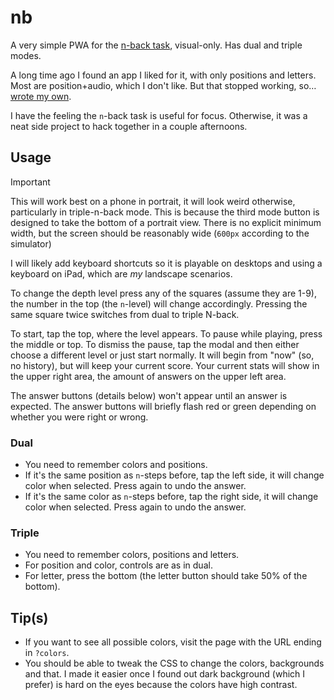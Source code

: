 # nb

A very simple PWA for the [n-back task](https://en.wikipedia.org/wiki/N-back), visual-only.
Has dual and triple modes.

A long time ago I found an app I liked for it, with only positions and letters. Most are
position+audio, which I don't like. But that stopped working, so…
[wrote my own](https://www.youtube.com/watch?v=ubPWaDWcOLU).

I have the feeling the `n`-back task is useful for focus. Otherwise, it was a neat side
project to hack together in a couple afternoons.

## Usage

> [!IMPORTANT]
> This will work best on a phone in portrait, it will look weird otherwise, particularly in triple-n-back mode. This is because the third mode button is designed to take the bottom of a portrait view. There is no explicit minimum width, but the screen should be reasonably wide (`600px` according to the simulator)
>
> I will likely add keyboard shortcuts so it is playable on desktops and using a keyboard on iPad, which are _my_ landscape scenarios.

To change the depth level press any of the squares (assume they are 1-9), the number in the top (the `n`-level)
will change accordingly. Pressing the same square twice switches from dual to triple N-back.

To start, tap the top, where the level appears. To pause while playing, press the middle or top. To dismiss the pause,
tap the modal and then either choose a different level or just start normally. It will begin from "now" (so, no history),
but will keep your current score. Your current stats will show in the upper right area, the amount of answers on the upper
left area.

The answer buttons (details below) won't appear until an answer is expected. The answer buttons will briefly flash red or green depending on whether you were right or wrong.

### Dual

- You need to remember colors and positions.
- If it's the same position as `n`-steps before, tap the left side, it will change color when selected. Press again to undo the answer.
- If it's the same color as `n`-steps before, tap the right side, it will change color when selected. Press again to undo the answer.

### Triple

- You need to remember colors, positions and letters.
- For position and color, controls are as in dual.
- For letter, press the bottom (the letter button should take 50% of the bottom).

## Tip(s)

- If you want to see all possible colors, visit the page with the URL ending in `?colors`.
- You should be able to tweak the CSS to change the colors, backgrounds and that. I made it easier once I found out dark background (which I prefer) is hard on the eyes because the colors have high contrast.
